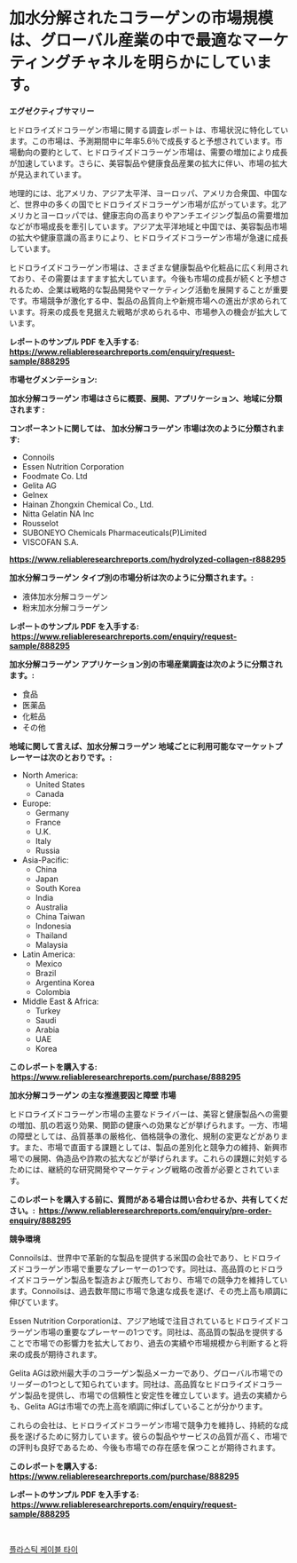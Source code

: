 <p><h1>加水分解されたコラーゲンの市場規模は、グローバル産業の中で最適なマーケティングチャネルを明らかにしています。</h1></p><p><strong>エグゼクティブサマリー</strong></p>
<p><p>ヒドロライズドコラーゲン市場に関する調査レポートは、市場状況に特化しています。この市場は、予測期間中に年率5.6％で成長すると予想されています。市場動向の要約として、ヒドロライズドコラーゲン市場は、需要の増加により成長が加速しています。さらに、美容製品や健康食品産業の拡大に伴い、市場の拡大が見込まれています。 </p><p>地理的には、北アメリカ、アジア太平洋、ヨーロッパ、アメリカ合衆国、中国など、世界中の多くの国でヒドロライズドコラーゲン市場が広がっています。北アメリカとヨーロッパでは、健康志向の高まりやアンチエイジング製品の需要増加などが市場成長を牽引しています。アジア太平洋地域と中国では、美容製品市場の拡大や健康意識の高まりにより、ヒドロライズドコラーゲン市場が急速に成長しています。</p><p>ヒドロライズドコラーゲン市場は、さまざまな健康製品や化粧品に広く利用されており、その需要はますます拡大しています。今後も市場の成長が続くと予想されるため、企業は戦略的な製品開発やマーケティング活動を展開することが重要です。市場競争が激化する中、製品の品質向上や新規市場への進出が求められています。将来の成長を見据えた戦略が求められる中、市場参入の機会が拡大しています。</p></p>
<p><strong>レポートのサンプル PDF を入手する: <a href="https://www.reliableresearchreports.com/enquiry/request-sample/888295">https://www.reliableresearchreports.com/enquiry/request-sample/888295</a></strong></p>
<p><strong>市場セグメンテーション:</strong></p>
<p><strong> 加水分解コラーゲン 市場はさらに概要、展開、アプリケーション、地域に分類されます :</strong></p>
<p><strong>コンポーネントに関しては、 加水分解コラーゲン 市場は次のように分類されます: &nbsp;</strong></p>
<p><ul><li>Connoils</li><li>Essen Nutrition Corporation</li><li>Foodmate Co. Ltd</li><li>Gelita AG</li><li>Gelnex</li><li>Hainan Zhongxin Chemical Co., Ltd.</li><li>Nitta Gelatin NA Inc</li><li>Rousselot</li><li>SUBONEYO Chemicals Pharmaceuticals(P)Limited</li><li>VISCOFAN S.A.</li></ul></p>
<p><strong><a href="https://www.reliableresearchreports.com/hydrolyzed-collagen-r888295">https://www.reliableresearchreports.com/hydrolyzed-collagen-r888295</a></strong></p>
<p><strong> 加水分解コラーゲン タイプ別の市場分析は次のように分類されます。:</strong></p>
<p><ul><li>液体加水分解コラーゲン</li><li>粉末加水分解コラーゲン</li></ul></p>
<p><strong>レポートのサンプル PDF を入手する: &nbsp;<a href="https://www.reliableresearchreports.com/enquiry/request-sample/888295">https://www.reliableresearchreports.com/enquiry/request-sample/888295</a></strong></p>
<p><strong> 加水分解コラーゲン アプリケーション別の市場産業調査は次のように分類されます。:</strong></p>
<p><ul><li>食品</li><li>医薬品</li><li>化粧品</li><li>その他</li></ul></p>
<p><strong>地域に関して言えば、加水分解コラーゲン 地域ごとに利用可能なマーケットプレーヤーは次のとおりです。:</strong></p>
<p><ul>
    <li>
        North America:
        <ul>
            <li>United States</li>
            <li>Canada</li>
        </ul>
    </li>
    <li>
        Europe:
        <ul>
            <li>Germany</li>
            <li>France</li>
            <li>U.K.</li>
            <li>Italy</li>
            <li>Russia</li>
        </ul>
    </li>
    <li>
        Asia-Pacific:
        <ul>
            <li>China</li>
            <li>Japan</li>
            <li>South Korea</li>
            <li>India</li>
            <li>Australia</li>
            <li>China Taiwan</li>
            <li>Indonesia</li>
            <li>Thailand</li>
            <li>Malaysia</li>
        </ul>
    </li>
    <li>
        Latin America:
        <ul>
            <li>Mexico</li>
            <li>Brazil</li>
            <li>Argentina Korea</li>
            <li>Colombia</li>
        </ul>
    </li>
    <li>
        Middle East & Africa:
        <ul>
            <li>Turkey</li>
            <li>Saudi</li>
            <li>Arabia</li>
            <li>UAE</li>
            <li>Korea</li>
        </ul>
    </li>
    </ul></p>
<p><strong>このレポートを購入する: &nbsp;<a href="https://www.reliableresearchreports.com/purchase/888295">https://www.reliableresearchreports.com/purchase/888295</a></strong></p>
<p><strong>加水分解コラーゲン の主な推進要因と障壁 市場</strong></p>
<p><p>ヒドロライズドコラーゲン市場の主要なドライバーは、美容と健康製品への需要の増加、肌の若返り効果、関節の健康への効果などが挙げられます。一方、市場の障壁としては、品質基準の厳格化、価格競争の激化、規制の変更などがあります。また、市場で直面する課題としては、製品の差別化と競争力の維持、新興市場での展開、偽造品や詐欺の拡大などが挙げられます。これらの課題に対処するためには、継続的な研究開発やマーケティング戦略の改善が必要とされています。</p></p>
<p><strong>このレポートを購入する前に、質問がある場合は問い合わせるか、共有してください。:&nbsp; <a href="https://www.reliableresearchreports.com/enquiry/pre-order-enquiry/888295">https://www.reliableresearchreports.com/enquiry/pre-order-enquiry/888295</a></strong></p>
<p><strong>競争環境</strong></p>
<p><p>Connoilsは、世界中で革新的な製品を提供する米国の会社であり、ヒドロライズドコラーゲン市場で重要なプレーヤーの1つです。同社は、高品質のヒドロライズドコラーゲン製品を製造および販売しており、市場での競争力を維持しています。Connoilsは、過去数年間に市場で急速な成長を遂げ、その売上高も順調に伸びています。</p><p>Essen Nutrition Corporationは、アジア地域で注目されているヒドロライズドコラーゲン市場の重要なプレーヤーの1つです。同社は、高品質の製品を提供することで市場での影響力を拡大しており、過去の実績や市場規模から判断すると将来の成長が期待されます。</p><p>Gelita AGは欧州最大手のコラーゲン製品メーカーであり、グローバル市場でのリーダーの1つとして知られています。同社は、高品質なヒドロライズドコラーゲン製品を提供し、市場での信頼性と安定性を確立しています。過去の実績からも、Gelita AGは市場での売上高を順調に伸ばしていることが分かります。</p><p>これらの会社は、ヒドロライズドコラーゲン市場で競争力を維持し、持続的な成長を遂げるために努力しています。彼らの製品やサービスの品質が高く、市場での評判も良好であるため、今後も市場での存在感を保つことが期待されます。</p></p>
<p><strong>このレポートを購入する: &nbsp; <a href="https://www.reliableresearchreports.com/purchase/888295">https://www.reliableresearchreports.com/purchase/888295</a></strong></p>
<p><strong>レポートのサンプル PDF を入手する: &nbsp;<a href="https://www.reliableresearchreports.com/enquiry/request-sample/888295">https://www.reliableresearchreports.com/enquiry/request-sample/888295</a></strong><strong></strong></p>
<p>&nbsp;</p>
<p><p><a href="https://github.com/sammyUltyylrich9067856/Market-Research-Report-List-1/blob/main/634303426499.md">플라스틱 케이블 타이</a></p></p>
